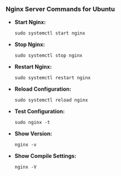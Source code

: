 ### Nginx Server Commands for Ubuntu

- **Start Nginx:**
  ```shell
  sudo systemctl start nginx
  ```
- **Stop Nginx:**
  ```shell
  sudo systemctl stop nginx
  ```
- **Restart Nginx:**
  ```shell
  sudo systemctl restart nginx
  ```
- **Reload Configuration:**
  ```shell
  sudo systemctl reload nginx
  ```
- **Test Configuration:**
  ```shell
  sudo nginx -t
  ```
- **Show Version:**
  ```shell
  nginx -v
  ```
- **Show Compile Settings:**
  ```shell
  nginx -V
  ```
